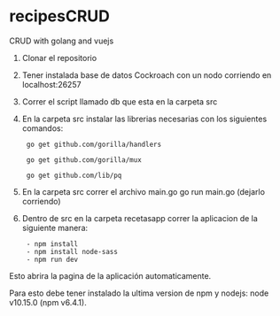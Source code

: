 # recipesCRUD
CRUD with golang and vuejs


1. Clonar el repositorio

2. Tener instalada base de datos Cockroach con un nodo corriendo en localhost:26257

3. Correr el script llamado db que esta en la carpeta src

4. En la carpeta src instalar las librerias necesarias con los siguientes comandos:

        go get github.com/gorilla/handlers

        go get github.com/gorilla/mux

        go get github.com/lib/pq

5. En la carpeta src correr el archivo main.go go run main.go (dejarlo corriendo)

6. Dentro de src en la carpeta recetasapp correr la aplicacion de la siguiente manera:

        - npm install
        - npm install node-sass
        - npm run dev

Esto abrira la pagina de la aplicación automaticamente.

Para esto debe tener instalado la ultima version de npm y nodejs: node v10.15.0 (npm v6.4.1).
